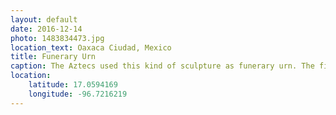 ```yaml
---
layout: default
date: 2016-12-14
photo: 1483834473.jpg
location_text: Oaxaca Ciudad, Mexico
title: Funerary Urn
caption: The Aztecs used this kind of sculpture as funerary urn. The figure depicts characteristics of the deceased.
location:
    latitude: 17.0594169
    longitude: -96.7216219
---
```

